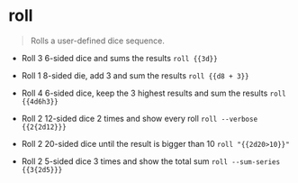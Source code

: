 # roll
> Rolls a user-defined dice sequence.

- Roll 3 6-sided dice and sums the results
`roll {{3d}}`

- Roll 1 8-sided die, add 3 and sum the results
`roll {{d8 + 3}}`

- Roll 4 6-sided dice, keep the 3 highest results and sum the results
`roll {{4d6h3}}`

- Roll 2 12-sided dice 2 times and show every roll
`roll --verbose {{2{2d12}}}`

- Roll 2 20-sided dice until the result is bigger than 10
`roll "{{2d20>10}}"`

- Roll 2 5-sided dice 3 times and show the total sum
`roll --sum-series {{3{2d5}}}`
